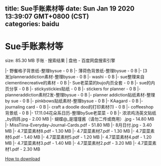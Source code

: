 
title: Sue手账素材等
date: Sun Jan 19 2020 13:39:07 GMT+0800 (CST)    
categories: baidu
---

# Sue手账素材等
size: 85.30 MB
 手账 · 搜索结果 | 盘他 - 百度网盘搜索引擎
 
|- 野餐格子背景纸-整理bysue - 0 B
|- 薄荷色背景纸-整理bysue - 0 B
|- [3发]planneraddiction素材-整理bysue - 0 B
|- washi - 0 B
|- sue整理来自clementinecreative的素材 - 0 B
|- Sue老菜菜的bujo内页全套 - 0 B
|- sue的内页分享 - 0 B
|- stickystickies贴纸 - 0 B
|- stickers for planner - 0 B
|- planneraddiction素材2发-整理bysue - 0 B
|- planner addiction贴纸素材-整理by sue - 0 B
|- pinkbows贴纸素材-整理bysue - 0 B
|- KAagard - 0 B
|- journaling card - 0 B
|- craft a doodle doo的打印素材(1) - 0 B
|- coffeeshop背景纸 - 0 B
|- 17.11.04花朵系日历-整理bySue老菜菜 - 0 B
|- 浓浓鸡汤英文贴纸_by鸽鸽.jpg - 2.00 MB
|- 蝴蝶@_是瑾瑾酱（请勿二传或商用）.jpg - 14.80 MB
|- MissTiina-Everyday-Journal-Cards.pdf - 51.80 MB
|- 8月日付.jpg - 3.40 MB
|- 4.7菜菜素材8.pdf - 1.30 MB
|- 4.7菜菜素材7.pdf - 1.30 MB
|- 4.7菜菜素材6.pdf - 1.40 MB
|- 4.7菜菜素材5.pdf - 1.20 MB
|- 4.7菜菜素材4.pdf - 1.20 MB
|- 4.7菜菜素材3.pdf - 1.40 MB
|- 4.7菜菜素材2.pdf - 3.20 MB
|- 4.7菜菜素材1.pdf - 2.30 MB

[How to download](https://bpcam.bemobtrk.com/go/2ceec3aa-1ca2-46d6-b9ff-aaa5c184517c?jno=4289)